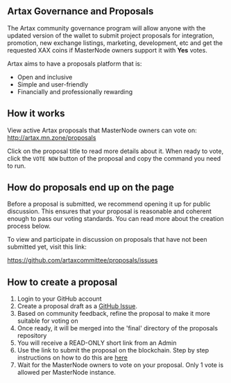 ## Artax Governance and Proposals

The Artax community governance program will allow anyone with the updated version of the wallet to submit project proposals for integration, promotion, new exchange listings, marketing, development, etc and get the requested XAX coins if MasterNode owners support it with **Yes** votes.

Artax aims to have a proposals platform that is:

* Open and inclusive
* Simple and user-friendly
* Financially and professionally rewarding

## How it works

View active Artax proposals that MasterNode owners can vote on: http://artax.mn.zone/proposals

Click on the proposal title to read more details about it. When ready to vote, click the `VOTE NOW` button of the proposal and copy the command you need to run.

## How do proposals end up on the page

Before a proposal is submitted, we recommend opening it up for public discussion. This ensures that your proposal is reasonable and coherent enough to pass our voting standards. You can read more about the creation process below.

To view and participate in discussion on proposals that have not been submitted yet, visit this link:

https://github.com/artaxcommittee/proposals/issues


## How to create a proposal
1. Login to your GitHub account
2. Create a proposal draft as a [GitHub Issue](https://github.com/artaxcommittee/proposals/issues).
3. Based on community feedback, refine the proposal to make it more suitable for voting on
4. Once ready, it will be merged into the 'final' directory of the proposals repository
5. You will receive a READ-ONLY short link from an Admin
6. Use the link to submit the proposal on the blockchain. Step by step instructions on how to do this are [here](https://github.com/artaxcommittee/Artax/wiki/How-to-Create-a-Proposal)
7. Wait for the MasterNode owners to vote on your proposal. Only 1 vote is allowed per MasterNode instance. 
